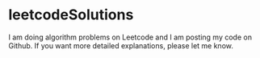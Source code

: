 # leetcodeSolutions
I am doing algorithm problems on Leetcode and I am posting my code on Github. If you want more detailed explanations, please let me know. 
